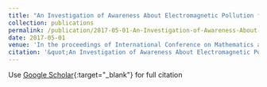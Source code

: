 ```yaml
---
title: "An Investigation of Awareness About Electromagnetic Pollution for Employees Using Data Mining Techniques"
collection: publications
permalink: /publication/2017-05-01-An-Investigation-of-Awareness-About-Electromagnetic-Pollutio
date: 2017-05-01
venue: 'In the proceedings of International Conference on Mathematics and Engineering'
citation: '&quot;An Investigation of Awareness About Electromagnetic Pollution for Employees Using Data Mining Techniques.&quot; In the proceedings of International Conference on Mathematics and Engineering, 2017.'
---
```

Use [Google Scholar](https://scholar.google.com/scholar?q=An+Investigation+of+Awareness+About+Electromagnetic+Pollution+for+Employees+Using+Data+Mining+Techniques){:target="_blank"} for full citation